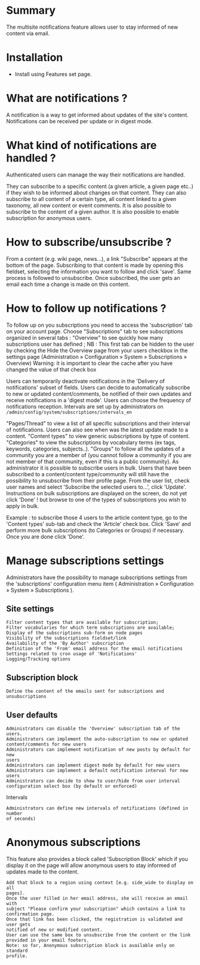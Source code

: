 Summary
=======

The multisite notifications feature allows user to stay informed of new content
via email.

Installation
============

- Install using Features set page.

What are notifications ?
========================
A notification is a way to get informed about updates of the site's content.
Notifications can be received per update or in digest mode.

What kind of notifications are handled ?
========================================
Authenticated users can manage the way their notifications are handled.

They can subscribe to a specific content (a given article,
a given page etc..) if they wish to be informed about changes on that content.
They can also subscribe to all content of a certain type,
all content linked to a given taxonomy, all new content or event comments.
It is also possible to subscribe to the content of a given author.
It is also possible to enable subscription for anonymous users.

How to subscribe/unsubscribe ?
==============================
From a content (e.g. wiki page, news...), a link "Subscribe" appears at the
bottom of the page.
Subscribing to that content is made by opening this fieldset, selecting the
information you want to follow and click 'save'.
Same process is followed to unsubscribe.
Once subscribed, the user gets an email each time a change is made on this
content.

How to follow up notifications ?
================================
To follow up on you subscriptions you need to access the 'subscription' tab on
your account page.
Choose "Subscriptions" tab to see subscriptions organized in several tabs :
    "Overview" to see quickly how many subscriptions user has defined ;
    NB : This first tab can be hidden to the user by checking the Hide the
    Overview page from your users checkbox in the settings page
    (Administration » Configuration » System » Subscriptions » Overview)
    Warning: it is important to clear the cache after you have changed the value
    of that check box

Users can temporarily deactivate notifications in the 'Delivery of
notifications' subset of fields.
Users can decide to automatically subscribe to new or updated content/comments,
be notified of their own updates and receive notifications in a 'digest mode'.
Users can choose the frequency of notifications reception.
Intervals are set up by administrators on
```/admin/config/system/subscriptions/intervals_en```

"Pages/Thread" to view a list of all specific subscriptions and their interval
of notifications.
Users can also see when was the latest update made to a content.
"Content types" to view generic subscriptions by type of content.
"Categories" to view the subscriptions by vocabulary terms (ex tags, keywords,
categories, subjects..).
"Groups" to follow all the updates of a community you are a member of (you
cannot follow a community if you are not member of that community, even if this
is a public community).
As administrator it is possible to subscribe users in bulk.
Users that have been subscribed to a content/content type/community will still
have the possibility to unsubscribe from their profile page.
From the user list, check user names and select 'Subscribe the selected users
to...', click 'Update'.
Instructions on bulk subscriptions are displayed on the screen, do not yet
click 'Done' ! but browse to one of the types of subscriptions you wish to
apply in bulk.

Example : to subscribe those 4 users to the article content type, go to the
'Content types' sub-tab and check the 'Article' check box.
Click 'Save' and perform more bulk subscriptions (to Categories or Groups) if
necessary.
Once you are done click 'Done'.

Manage subscriptions settings
=============================

Administrators have the possibility to manage subscriptions settings from the
'subscriptions' configuration menu item
( Administration » Configuration » System » Subscriptions ).

Site settings
-------------

    Filter content types that are available for subscription;
    Filter vocabularies for which term subscriptions are available;
    Display of the subscriptions sub-form on node pages
    Visibility of the subscriptions fieldset/link
    Availability of the 'By Author' subscription
    Definition of the 'From' email address for the email notifications
    Settings related to cron usage of 'Notifications'
    Logging/Tracking options

Subscription block
------------------

    Define the content of the emails sent for subscriptions and unsubscriptions

User defaults
-------------

    Administrators can disable the 'Overview' subscription tab of the users.
    Administrators can implement the auto-subscription to new or updated
    content/comments for new users
    Administrators can implement notification of new posts by default for new
    users
    Administrators can implement digest mode by default for new users
    Administrators can implement a default notification interval for new users
    Administrators can decide to show to user/hide from user interval
    configuration select box (by default or enforced)

Intervals

    Administrators can define new intervals of notifications (defined in number
    of seconds)

Anonymous subscriptions
=======================
This feature also provides a block called 'Subscription Block' which if you
display it on the page will allow anonymous users to stay informed of updates
made to the content.

    Add that block to a region using context [e.g. side_wide to display on all
    pages].
    Once the user filled in her email address, she will receive an email with
    subject "Please confirm your subscription" which contains a link to
    confirmation page.
    Once that link has been clicked, the registration is validated and user gets
    notified of new or modified content.
    User can use the same box to unsubscribe from the content or the link
    provided in your email footers.
    Note: so far, Anonymous subscription block is available only on standard
    profile.